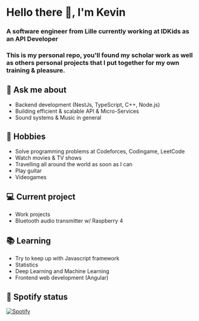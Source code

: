 # Hello there 👋, I'm Kevin

### A software engineer from Lille currently working at IDKids as an API Developer
### This is my personal repo, you'll found my scholar work as well as others personal projects that I put together for my own training & pleasure. 

## 💬 Ask me about 

- Backend development (NestJs, TypeScript, C++, Node.js)
- Building efficient & scalable API & Micro-Services
- Sound systems & Music in general

## 📅 Hobbies

- Solve programming problems at Codeforces, Codingame, LeetCode
- Watch movies & TV shows
- Travelling all around the world as soon as I can
- Play guitar
- Videogames

## 💻 Current project

- Work projects
- Bluetooth audio transmitter w/ Raspberry 4

## 📚 Learning

- Try to keep up with Javascript framework
- Statistics
- Deep Learning and Machine Learning
- Frontend web development (Angular)

## 🎵 Spotify status

[![Spotify](https://novatorem-git-master-radiusof.vercel.app/api/spotify)](https://open.spotify.com/user/11451407?si=4b2ebb139db7476f)
